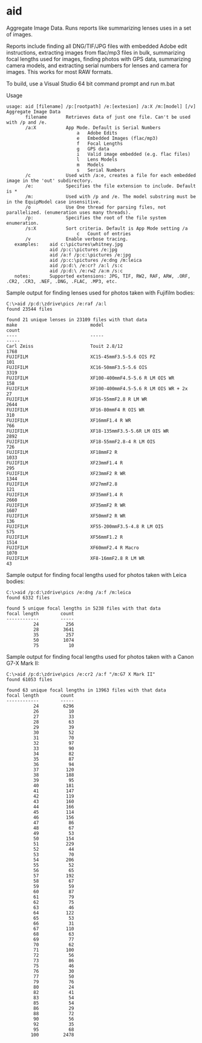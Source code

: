 # aid
Aggregate Image Data. Runs reports like summarizing lenses uses in a set of images.

Reports include finding all DNG/TIF/JPG files with embedded Adobe edit instructions, extracting
images from flac/mp3 files in bulk, summarizing focal lengths used for images, finding photos
with GPS data, summarizing camera models, and extracting serial numbers for lenses and camera
for images. This works for most RAW formats.

To build, use a Visual Studio 64 bit command prompt and run m.bat

Usage

    usage: aid [filename] /p:[rootpath] /e:[extesion] /a:X /m:[model] [/v]
    Aggregate Image Data
           filename       Retrieves data of just one file. Can't be used with /p and /e.
           /a:X           App Mode. Default is Serial Numbers
                              a   Adobe Edits
                              e   Embedded Images (flac/mp3)
                              f   Focal Lengths
                              g   GPS data
                              i   Valid image embedded (e.g. flac files)
                              l   Lens Models
                              m   Models
                              s   Serial Numbers
           /c             Used with /a:e, creates a file for each embedded image in the 'out' subdirectory.
           /e:            Specifies the file extension to include. Default is *
           /m:            Used with /p and /e. The model substring must be in the EquipModel case insensitive.
           /o             Use One thread for parsing files, not parallelized. (enumeration uses many threads).
           /p:            Specifies the root of the file system enumeration.
           /s:X           Sort criteria. Default is App Mode setting /a
                              c   Count of entries
           /v             Enable verbose tracing.
       examples:    aid c:\pictures\whitney.jpg
                    aid /p:c:\pictures /e:jpg
                    aid /a:f /p:c:\pictures /e:jpg
                    aid /p:c:\pictures /e:dng /m:leica
                    aid /p:d:\ /e:cr? /a:l /s:c
                    aid /p:d:\ /e:rw2 /a:m /s:c
       notes:       Supported extensions: JPG, TIF, RW2, RAF, ARW, .ORF, .CR2, .CR3, .NEF, .DNG, .FLAC, .MP3, etc.

Sample output for finding lenses used for photos taken with Fujifilm bodies:

    C:\>aid /p:d:\zdrive\pics /e:raf /a:l
    found 23544 files

    found 21 unique lenses in 23109 files with that data
    make                           model                                            count
    ----                           -----                                            -----
    Carl Zeiss                     Touit 2.8/12                                     1768
    FUJIFILM                       XC15-45mmF3.5-5.6 OIS PZ                         101
    FUJIFILM                       XC16-50mmF3.5-5.6 OIS                            3319
    FUJIFILM                       XF100-400mmF4.5-5.6 R LM OIS WR                  158
    FUJIFILM                       XF100-400mmF4.5-5.6 R LM OIS WR + 2x             27
    FUJIFILM                       XF16-55mmF2.8 R LM WR                            2644
    FUJIFILM                       XF16-80mmF4 R OIS WR                             310
    FUJIFILM                       XF16mmF1.4 R WR                                  766
    FUJIFILM                       XF18-135mmF3.5-5.6R LM OIS WR                    2892
    FUJIFILM                       XF18-55mmF2.8-4 R LM OIS                         726
    FUJIFILM                       XF18mmF2 R                                       1033
    FUJIFILM                       XF23mmF1.4 R                                     295
    FUJIFILM                       XF23mmF2 R WR                                    1344
    FUJIFILM                       XF27mmF2.8                                       121
    FUJIFILM                       XF35mmF1.4 R                                     2660
    FUJIFILM                       XF35mmF2 R WR                                    1607
    FUJIFILM                       XF50mmF2 R WR                                    136
    FUJIFILM                       XF55-200mmF3.5-4.8 R LM OIS                      575
    FUJIFILM                       XF56mmF1.2 R                                     1514
    FUJIFILM                       XF60mmF2.4 R Macro                               1070
    FUJIFILM                       XF8-16mmF2.8 R LM WR                             43

Sample output for finding focal lengths used for photos taken with Leica bodies:

    C:\>aid /p:d:\zdrive\pics /e:dng /a:f /m:leica
    found 6332 files

    found 5 unique focal lengths in 5238 files with that data
    focal length        count
    ------------        -----
              24          256
              28         3641
              35          257
              50         1074
              75           10
              
Sample output for finding focal lengths used for photos taken with a Canon G7-X Mark II:

    C:\>aid /p:d:\zdrive\pics /e:cr2 /a:f "/m:G7 X Mark II"
    found 61053 files

    found 63 unique focal lengths in 13963 files with that data
    focal length        count
    ------------        -----
              24         6296
              26           10
              27           33
              28           63
              29           39
              30           52
              31           70
              32           97
              33           90
              34           82
              35           87
              36           94
              37          120
              38          188
              39           95
              40          181
              41          147
              42          119
              43          160
              44          166
              45          114
              46          156
              47           86
              48           67
              49           53
              50          154
              51          229
              52           44
              53           70
              54          206
              55           52
              56           65
              57          192
              58           67
              59           59
              60           87
              61           79
              62           75
              63           46
              64          122
              65           53
              66           31
              67          110
              68           63
              69           77
              70           62
              71          100
              72           56
              73           86
              75           46
              76           30
              77           50
              79           76
              80           24
              82           41
              83           54
              85           54
              86           29
              88           72
              90           56
              92           35
              95           68
             100         2478
             
         
